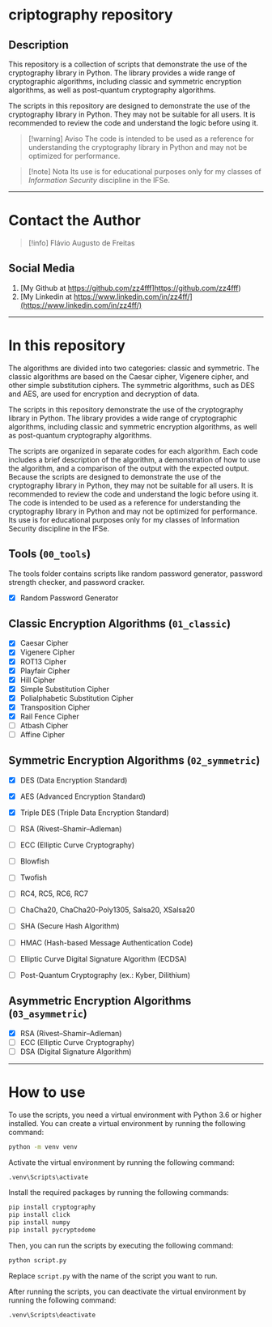 # criptography repository

## Description

This repository is a collection of scripts that demonstrate the use of the cryptography library in Python. The library provides a wide range of cryptographic algorithms, including classic and symmetric encryption algorithms, as well as post-quantum cryptography algorithms.

The scripts in this repository are designed to demonstrate the use of the cryptography library in Python. They may not be suitable for all users. It is recommended to review the code and understand the logic before using it.

>[!warning] Aviso
>The code is intended to be used as a reference for understanding the cryptography library in Python and may not be optimized for performance.

>[!note] Nota
>Its use is for educational purposes only for my classes of _Information Security_ discipline in the IFSe.

---

# Contact the Author

>[!info]
>Flávio Augusto de Freitas

## Social Media

1. [My Github at https://github.com/zz4fff]https://github.com/zz4fff)
2. [My Linkedin at https://www.linkedin.com/in/zz4ff/](https://www.linkedin.com/in/zz4ff/)

---

# In this repository

The algorithms are divided into two categories: classic and symmetric. The classic algorithms are based on the Caesar cipher, Vigenere cipher, and other simple substitution ciphers. The symmetric algorithms, such as DES and AES, are used for encryption and decryption of data.

The scripts in this repository demonstrate the use of the cryptography library in Python. The library provides a wide range of cryptographic algorithms, including classic and symmetric encryption algorithms, as well as post-quantum cryptography algorithms.

The scripts are organized in separate codes for each algorithm. Each code includes a brief description of the algorithm, a demonstration of how to use the algorithm, and a comparison of the output with the expected output. Because the scripts are designed to demonstrate the use of the cryptography library in Python, they may not be suitable for all users. It is recommended to review the code and understand the logic before using it. The code is intended to be used as a reference for understanding the cryptography library in Python and may not be optimized for performance. Its use is for educational purposes only for my classes of Information Security discipline in the IFSe.

## Tools (`00_tools`)

The tools folder contains scripts like random password generator, password strength checker, and password cracker.

- [x] Random Password Generator

## Classic Encryption Algorithms (`01_classic`)

- [x] Caesar Cipher
- [x] Vigenere Cipher
- [x] ROT13 Cipher
- [x] Playfair Cipher
- [x] Hill Cipher
- [x] Simple Substitution Cipher
- [x] Polialphabetic Substitution Cipher
- [x] Transposition Cipher
- [x] Rail Fence Cipher
- [ ] Atbash Cipher
- [ ] Affine Cipher

## Symmetric Encryption Algorithms (`02_symmetric`)

- [x] DES (Data Encryption Standard)
- [x] AES (Advanced Encryption Standard)
- [x] Triple DES (Triple Data Encryption Standard)
- [ ] RSA (Rivest–Shamir–Adleman)
- [ ] ECC (Elliptic Curve Cryptography)
- [ ] Blowfish
- [ ] Twofish
- [ ] RC4, RC5, RC6, RC7
- [ ] ChaCha20, ChaCha20-Poly1305, Salsa20, XSalsa20
- [ ] SHA (Secure Hash Algorithm)
- [ ] HMAC (Hash-based Message Authentication Code)
- [ ] Elliptic Curve Digital Signature Algorithm (ECDSA)
- [ ] Post-Quantum Cryptography (ex.: Kyber, Dilithium)


## Asymmetric Encryption Algorithms (`03_asymmetric`)

- [x] RSA (Rivest–Shamir–Adleman)
- [ ] ECC (Elliptic Curve Cryptography)
- [ ] DSA (Digital Signature Algorithm)

---

# How to use

To use the scripts, you need a virtual environment with Python 3.6 or higher installed. You can create a virtual environment by running the following command:

```bash
python -m venv venv
```

Activate the virtual environment by running the following command:

```bash
.venv\Scripts\activate
```

Install the required packages by running the following commands:  

```bash
pip install cryptography
pip install click
pip install numpy
pip install pycryptodome
```
Then, you can run the scripts by executing the following command:

```bash
python script.py
```

Replace `script.py` with the name of the script you want to run.

After running the scripts, you can deactivate the virtual environment by running the following command:

```bash
.venv\Scripts\deactivate
```
